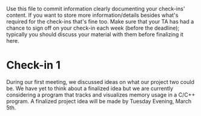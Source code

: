 Use this file to commit information clearly documenting your check-ins' content. If you want to store more information/details besides what's required for the check-ins that's fine too. Make sure that your TA has had a chance to sign off on your check-in each week (before the deadline); typically you should discuss your material with them before finalizing it here.
# Check-in 1
During our first meeting, we discussed ideas on what our project two could be.  We have yet to think about a finalized idea but we are currently considering a program that tracks and visualizes memory usage in a C/C++ program.  A finalized project idea will be made by Tuesday Evening, March 5th.
